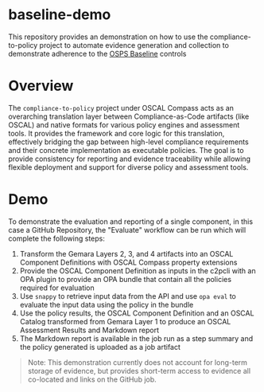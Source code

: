 # baseline-demo

This repository provides an demonstration on how to use the compliance-to-policy project to automate evidence generation and collection to
demonstrate adherence to the [OSPS Baseline](https://baseline.openssf.org/versions/2025-02-25) controls

# Overview
The `compliance-to-policy` project under OSCAL Compass acts as an overarching translation layer between Compliance-as-Code artifacts (like OSCAL) and native formats for various
policy engines and assessment tools. It provides the framework and core logic for this translation, effectively bridging the gap between high-level compliance
requirements and their concrete implementation as executable policies.
The goal is to provide consistency for reporting and evidence traceability while allowing flexible deployment and support for diverse policy and assessment tools.

# Demo

To demonstrate the evaluation and reporting of a single component, in this case a GitHub Repository, 
the "Evaluate" workflow can be run which will complete the following steps:

1. Transform the Gemara Layers 2, 3, and 4 artifacts into an OSCAL Component Definitions with OSCAL Compass property extensions
2. Provide the OSCAL Component Definition as inputs in the c2pcli with an OPA plugin to provide an OPA bundle that contain all the policies required for evaluation
3. Use `snappy` to retrieve input data from the API and use `opa eval` to evaluate the input data using the policy in the bundle
4. Use the policy results, the OSCAL Component Definition and an OSCAL Catalog transformed from Gemara Layer 1 to produce an OSCAL Assessment Results and Markdown report
5. The Markdown report is available in the job run as a step summary and the policy generated is uploaded as a job artifact

> Note: This demonstration currently does not account for long-term storage of evidence, but provides short-term access to evidence all co-located and links on the GitHub job.
